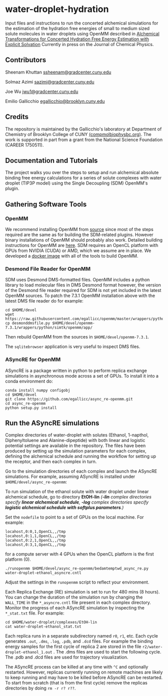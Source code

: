 # water-droplet-hydration

Input files and instructions to run the concerted alchemical simulations for the estimation of the hydration free energies of small to medium sized solute molecules in water droplets using OpenMM described in [Alchemical Transformations for Concerted Hydration Free Energy
Estimation with Explicit Solvation](https://arxiv.org/abs/2005.06504) Currently in press on the Journal of Chemical Physics.

## Contributors

Sheenam Khuttan [ssheenam@gradcenter.cuny.edu](ssheenam@gradcenter.cuny.edu)

Solmaz Azimi [sazimi@gradcenter.cuny.edu](sazimi@gradcenter.cuny.edu)

Joe Wu [jwu1@gradcenter.cuny.edu](jwu1@gradcenter.cuny.edu)

Emilio Gallicchio [egallicchio@brooklyn.cuny.edu](egallicchio@brooklyn.cuny.edu)

## Credits

The repository is maintained by the Gallicchio's laboratory at Department of Chemistry of Brooklyn College of CUNY [(compmolbiophysbc.org)](compmolbiophysbc.org). The work is supported in part from a grant from the National Science Foundation (CAREER 1750511).


## Documentation and Tutorials

The project walks you over the steps to setup and run alchemical absolute binding free energy calculations for a series of  solute complexes with water droplet (TIP3P model) using the Single Decoupling (SDM) OpenMM's plugin.

## Gathering Software Tools

### OpenMM

We recommend installing OpenMM from [source](https://github.com/openmm/openmm) since most of the steps required are the same as for building the SDM-related plugins. However binary installations of OpenMM should probably also work. Detailed building instructions for OpenMM are [here](http://docs.openmm.org/latest/userguide/library.html#compiling-openmm-from-source-code). SDM requires an OpenCL platform with GPUs from NVIDIA (CUDA) or AMD, which we assume are in place. We developed a [docker image](https://hub.docker.com/repository/docker/egallicchio/centos610-openmmbuilder) with all of the tools to build OpenMM. 


### Desmond File Reader for OpenMM

SDM uses Desmond DMS-formatted files. OpenMM includes a python library to load molecular files in DMS Desmond format however, the version of the Desmond file reader required for SDM is not yet included in the latest OpenMM sources. To patch the 7.3.1 OpenMM installation above with the latest DMS file reader do for example:

```
cd $HOME/devel
wget https://raw.githubusercontent.com/egallicc/openmm/master/wrappers/python/simtk/openmm/app/desmonddmsfile.py
cp desmonddmsfile.py $HOME/devel/openmm-7.3.1/wrappers/python/simtk/openmm/app/
```

Then rebuild OpenMM from the sources in ```$HOME/devel/openmm-7.3.1```.

The ```sqlitebrowser``` application is very useful to inspect DMS files.

### ASyncRE for OpenMM

ASyncRE is a package written in python to perform replica exchange simulations in asynchronous mode across a set of GPUs. To install it into a conda environment do:

```
conda install numpy configobj
cd $HOME/devel
git clone https://github.com/egallicc/async_re-openmm.git
cd async_re-openmm
python setup.py install
```

## Run the ASyncRE simulations

Complex directories of water-droplet with solutes (Ethanol, 1-napthol, Diphenyltoluene and Alanine-dipeptide) with both linear and logistic potential settings are available in the repository. The files have been produced by setting up the simulation parameters for each complex, defining the alchemical schedule and running the workflow for setting up the receptor, and then each complex in turn.

Go to the simulation directories of each complex and launch the ASyncRE simulations. For example, assuming ASyncRE is installed under ```$HOME/devel/async_re-openmm```:

To run simulation of the ethanol solute with water droplet under linear alchemical schedule, go to directory **EtOH-lin** *(**-lin** complex directories specify **linear alchemical schedule**, **-log** complex directories specify **logistic alchemical schedule with softplus parameters**.)*

Set the `nodefile` to point to a set of GPUs on the local machine. For example:

```
locahost,0:0,1,OpenCL,,/tmp
locahost,0:1,1,OpenCL,,/tmp
locahost,0:2,1,OpenCL,,/tmp
locahost,0:3,1,OpenCL,,/tmp
```

for a compute server with 4 GPUs when the OpenCL platform is the first platform (0).

```
./runopenmm $HOME/devel/async_re-openmm/bedamtemptwd_async_re.py water-droplet-ethanol_asyncre.cntl
```

Adjust the settings in the ```runopenmm``` script to reflect your environment.

Each Replica Exchange (RE) simulation is set to run for 480 mins (8 hours). You can change the duration of the simulation run by changing the ```WALL_TIME``` in the ```*_asyncre.cntl``` file present in each complex directory.
Monitor the progress of each ASyncRE simulation by inspecting the ```*_stat.txt``` file. For example:

```
cd $HOME/water-droplet/complexes/EtOH-lin
cat water-droplet-ethanol_stat.txt
```
Each replica runs in a separate subdirectory named ```r0```, ```r1```, etc. Each cycle generates ```.out```, ```.dms```, ```.log```, ```.pdb```, and ```.dcd``` files. For example the binding energy samples for the first cycle of replica 2 are stored in the file ```r2/water-droplet-ethanol_1.out``` . The .dms files are used to start the following cycle. The .pdb and .dcd files are used for trajectory visualization.
 
The ASyncRE process can be killed at any time with ```^C``` and optionally restarted. However, replicas currently running on remote machines are likely to keep running and may have to be killed before ASyncRE can be restarted. To start from scratch (that is from the first cycle) remove the replicas directories by doing ```rm -r r? r??```.








